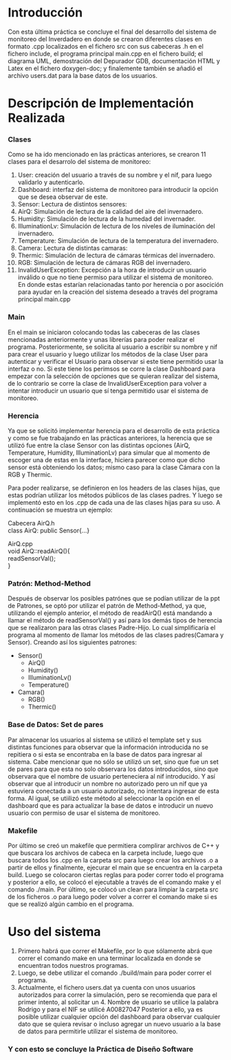 # Introducción
Con esta última práctica se concluye el final del desarrollo del sistema de monitoreo del Inverdadero en donde se crearon diferentes clases en formato .cpp localizados en el fichero src con sus cabeceras .h en el fichero include, el programa principal main.cpp en el fichero build; el diagrama UML, demostración del Depurador GDB, documentación HTML y Latex en el fichero doxygen-doc; y finalemente también se añadió el archivo users.dat para la base datos de los usuarios.

# Descripción de Implementación Realizada
###  Clases
Como se ha ido mencionado en las prácticas anteriores, se crearon 11 clases para el desarrolo del sistema de monitoreo:

1. User: creación del usuario a través de su nombre y el nif, para luego validarlo y autenticarlo.
2. Dashboard: interfaz del sistema de monitoreo para introducir la opción que se desea observar de este.
3. Sensor: Lectura de distintos sensores:
4. AirQ: Simulación de lectura de la calidad del aire del invernadero.
5. Humidity: Simulación de lectura de la humedad del invernader.
6. IlluminationLv: Simulación de lectura de los niveles de iluminación del invernadero.
7. Temperature: Simulación de lectura de la temperatura del invernadero.
8. Camera: Lectura de distintas camaras:
9. Thermic: Simulación de lectura de cámaras térmicas del invernadero.
10. RGB: Simulación de lectura de cámaras RGB del invernadero.
11. InvalidUserException: Excepción a la hora de introducir un usuario inválido o que no tiene permiso para utilizar el sistema de monitoreo.  
En donde estas estarían relacionadas tanto por herencia o por asocición para ayudar en la creación del sistema deseado a través del programa principal main.cpp

### Main
En el main se iniciaron colocando todas las cabeceras de las clases mencionadas anteriormente y unas librerías para poder realizar el programa. Posteriormente, se solicita al usuario a escribir su nombre y nif para crear el usuario y luego utilizar los métodos de la clase User para autenticar y verificar el Usuario para observar si este tiene permitido usar la interfaz o no. Si este tiene los perimsos se corre la clase Dashboard para empezar con la selección de opciones que se quieran realizar del sistema, de lo contrario se corre la clase de InvalidUserException para volver a intentar introducir un usuario que sí tenga permitido usar el sistema de monitoreo.

### Herencia
Ya que se solicitó implementar herencia para el desarrollo de esta práctica y como se fue trabajando en las prácticas anteriores, la herencia que se utilizó fue entre la clase Sensor con las distintas opciones (AirQ, Temperature, Humidity, IlluminationLv) para simular que al momento de escoger una de estas en la interface, hiciera parecer como que dicho sensor está obteniendo los datos; mismo caso para la clase Cámara con la RGB y Thermic.

Para poder realizarse, se definieron en los headers de las clases hijas, que estas podrían utilizar los métodos públicos de las clases padres. Y luego se implementó esto en los .cpp de cada una de las clases hijas para su uso. A continuación se muestra un ejemplo:

Cabecera AirQ.h  
class AirQ: public Sensor{...}  

AirQ.cpp  
void AirQ::readAirQ(){  
readSensorVal();  
}  

### Patrón: Method-Method
Después de observar los posibles patrónes que se podían utilizar de la ppt de Patrones, se optó por utilizar el patrón de Method-Method, ya que, utilizando el ejemplo anterior, el método de readAirQ() está mandando a llamar el método de readSensorVal() y así para los demás tipos de herencia que se realizaron para las otras clases Padre-Hijo. Lo cual simplificaría el programa al momento de llamar los métodos de las clases padres(Camara y Sensor). Creando así los siguientes patrones:

* Sensor()
  * AirQ()
  * Humidity()
  * IlluminationLv()
  * Temperature()
* Camara()
  * RGB()
  * Thermic()
### Base de Datos: Set de pares
Par almacenar los usuarios al sistema se utilizó el template set y sus distintas funciones para observar que la información introducida no se repitiera o si esta se encontraba en la base de datos para ingresar al sistema. Cabe mencionar que no sólo se utilizó un set, sino que fue un set de pares para que esta no solo observara los datos introducidos, sino que observara que el nombre de usuario perteneciera al nif introducido. Y así observar que al introducir un nombre no autorizado pero un nif que ya estuviera conectada a un usuario autorizado, no intentara ingresar de esta forma. Al igual, se utiilizó este método al seleccionar la opción en el dashboard que es para actualizar la base de datos e introducir un nuevo usuario con permiso de usar el sistema de monitoreo.

### Makefile
Por último se creó un makefile que permitiera complirar archivos de C++ y que buscara los archivos de cabeca en la carpeta include, luego que buscara todos los .cpp en la carpeta src para luego crear los archivos .o a partir de ellos y finalmente, ejecurar el main que se encuentra en la carpeta build. Luego se colocaron ciertas reglas para poder correr todo el programa y posterior a ello, se colocó el ejecutable a través de el comando make y el comando ./main. Por último, se colocó un clean para limpiar la carpeta src de los ficheros .o para luego poder volver a correr el comando make si es que se realizó algún cambio en el programa.

# Uso del sistema
1. Primero habrá que correr el Makefile, por lo que sólamente abrá que correr el comando make en una terminar localizada en donde se encuentran todos nuestros programas.
2. Luego, se debe utilizar el comando ./build/main para poder correr el programa.
3. Actualmente, el fichero users.dat ya cuenta con unos usuarios autorizados para correr la simulación, pero se recomienda que para el primer intento, al solicitar un 4. Nombre de usuario se utilice la palabra Rodrigo y para el NIF se utilicé A00827047
Posterior a ello, ya es posible utilizar cualquier opción del dashboard para observar cualquier dato que se quiera revisar o incluso agregar un nuevo usuario a la base de datos para permitirle utilizar el sistema de monitoreo.
### Y con esto se concluye la Práctica de Diseño Software
